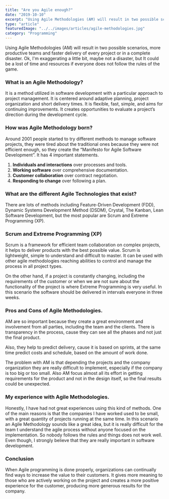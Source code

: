 ```yaml
---
title: "Are you Agile enough?"
date: "2019-10-10"
excerpt: "Using Agile Methodologies (AM) will result in two possible scenarios, more productive teams and faster delivery of every project or in a complete disaster."
type: "article"
featuredImage: "../../images/articles/agile-methodologies.jpg"
category: "Programming"
---
```


Using Agile Methodologies (AM) will result in two possible scenarios, more productive teams and faster delivery of every project or in a complete disaster. Ok, I'm exaggerating a little bit, maybe not a disaster, but It could be a lost of time and resources if everyone does not follow the rules of the game.

### What is an Agile Methodology?

It is a method utilized in software development with a particular approach to project management. It is centered around adaptive planning, project organization and short delivery times. It is flexible, fast, simple, and aims for continuing improvements. It creates opportunities to evaluate a project’s direction during the development cycle.

### How was Agile Methodology born?

Around 2001 people started to try different methods to manage software projects, they were tired about the traditional ones because they were not efficient enough, so they create the “Manifesto for Agile Software Development”. It has 4 important statements.

1. **Individuals and interactions** over processes and tools.
1. **Working software** over comprehensive documentation.
1. **Customer collaboration** over contract negotiation.
1. **Responding to change** over following a plan.

### What are the different Agile Technologies that exist?

There are lots of methods including Feature-Driven Development (FDD), Dynamic Systems Development Method (DSDM), Crystal, The Kanban, Lean Software Development, but the most popular are Scrum and Extreme Programming (XP).

### Scrum and Extreme Programming (XP)

Scrum is a framework for efficient team collaboration on complex projects, it helps to deliver products with the best possible value. Scrum is lightweight, simple to understand and difficult to master. It can be used with other agile methodologies reaching abilities to control and manage the process in all project types.

On the other hand, if a project is constantly changing, including the requirements of the customer or when we are not sure about the functionality of the project is where Extreme Programming is very useful. In this scenario the software should be delivered in intervals everyone in three weeks.

### Pros and Cons of Agile Methodologies.

AM are so important because they create a great environment and involvement from all parties, including the team and the clients. There is transparency in the process, cause they can see all the phases and not just the final product.

Also, they help to predict delivery, cause it is based on sprints, at the same time predict costs and schedule, based on the amount of work done.

The problem with AM is that depending the projects and the company organization they are really difficult to implement, especially if the company is too big or too small.
Also AM focus almost all its effort in getting requirements for the product and not in the design itself, so the final results could be unexpected.

### My experience with Agile Methodologies.

Honestly, I have had not great experiences using this kind of methods. One of the main reasons is that the companies I have worked used to be small, with a great quantity of projects running at the same time. 
In this scenario an Agile Methodology sounds like a great idea, but it is really difficult for the team t understand the agile process without anyone focused on the implementation. So nobody follows the rules and things does not work well. Even though, I strongly believe that they are really important in software development.

### Conclusion

When Agile programming is done properly, organizations can continually find ways to increase the value to their customers. It gives more meaning to those who are actively working on the project and creates a more positive experience for the customer, producing more generous results for the company.
